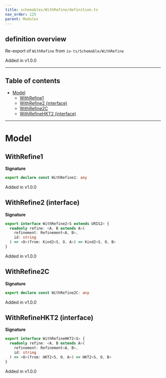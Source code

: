 ```yaml
---
title: schemables/WithRefine/definition.ts
nav_order: 125
parent: Modules
---
```


## definition overview

Re-export of `WithRefine` from `io-ts/Schemable/WithRefine`

Added in v1.0.0

---

<h2 class="text-delta">Table of contents</h2>

- [Model](#model)
  - [WithRefine1](#withrefine1)
  - [WithRefine2 (interface)](#withrefine2-interface)
  - [WithRefine2C](#withrefine2c)
  - [WithRefineHKT2 (interface)](#withrefinehkt2-interface)

---

# Model

## WithRefine1

**Signature**

```ts
export declare const WithRefine1: any
```

Added in v1.0.0

## WithRefine2 (interface)

**Signature**

```ts
export interface WithRefine2<S extends URIS2> {
  readonly refine: <A, B extends A>(
    refinement: Refinement<A, B>,
    id: string
  ) => <O>(from: Kind2<S, O, A>) => Kind2<S, O, B>
}
```

Added in v1.0.0

## WithRefine2C

**Signature**

```ts
export declare const WithRefine2C: any
```

Added in v1.0.0

## WithRefineHKT2 (interface)

**Signature**

```ts
export interface WithRefineHKT2<S> {
  readonly refine: <A, B extends A>(
    refinement: Refinement<A, B>,
    id: string
  ) => <O>(from: HKT2<S, O, A>) => HKT2<S, O, B>
}
```

Added in v1.0.0
